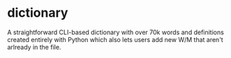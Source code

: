 # dictionary

A straightforward CLI-based dictionary with over 70k words and definitions created entirely with Python which also lets users add new W/M that aren't arlready in the file.
